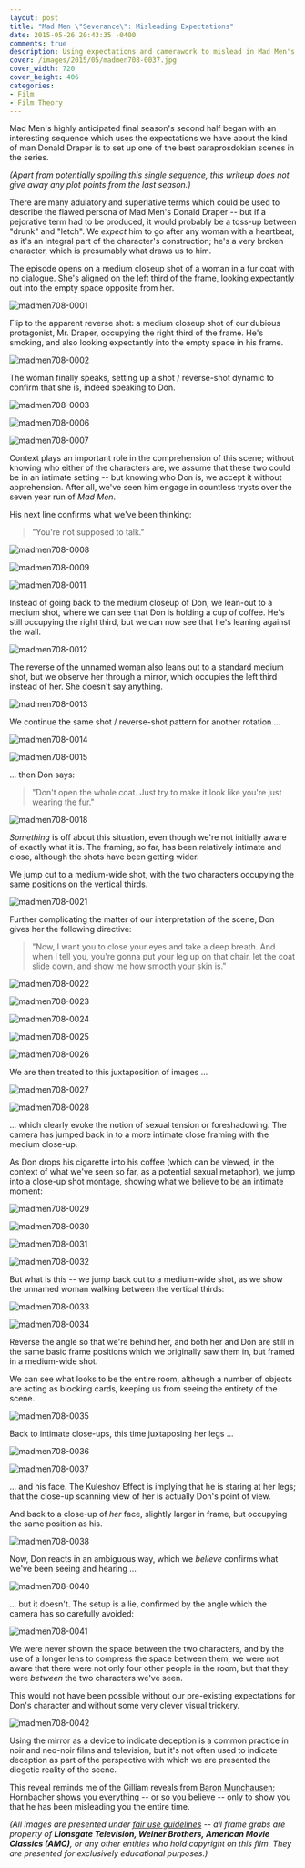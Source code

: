 ```yaml
---
layout: post
title: "Mad Men \"Severance\": Misleading Expectations"
date: 2015-05-26 20:43:35 -0400
comments: true
description: Using expectations and camerawork to mislead in Mad Men's "Severance"
cover: /images/2015/05/madmen708-0037.jpg
cover_width: 720
cover_height: 406
categories: 
- Film
- Film Theory
---
```


Mad Men's highly anticipated final season's second half began with an interesting sequence which uses the expectations we have about the kind of man Donald Draper is to set up one of the best paraprosdokian scenes in the series.

*(Apart from potentially spoiling this single sequence, this writeup does not give away any plot points from the last season.)*

<!-- more -->

There are many adulatory and superlative terms which could be used to describe the flawed persona of Mad Men's Donald Draper -- but if a pejorative term had to be produced, it would probably be a toss-up between "drunk" and "letch". We *expect* him to go after any woman with a heartbeat, as it's an integral part of the character's construction; he's a very broken character, which is presumably what draws us to him.

The episode opens on a medium closeup shot of a woman in a fur coat with no dialogue. She's aligned on the left third of the frame, looking expectantly out into the empty space opposite from her. 

![madmen708-0001](/images/2015/05/madmen708-0001.jpg)  

Flip to the apparent reverse shot: a medium closeup shot of our dubious protagonist, Mr. Draper, occupying the right third of the frame. He's smoking, and also looking expectantly into the empty space in his frame. 

![madmen708-0002](/images/2015/05/madmen708-0002.jpg)  

The woman finally speaks, setting up a shot / reverse-shot dynamic to confirm that she is, indeed speaking to Don.

![madmen708-0003](/images/2015/05/madmen708-0003.jpg)  

![madmen708-0006](/images/2015/05/madmen708-0006.jpg)  

![madmen708-0007](/images/2015/05/madmen708-0007.jpg)  

Context plays an important role in the comprehension of this scene; without knowing who either of the characters are, we assume that these two could be in an intimate setting -- but knowing who Don is, we accept it without apprehension. After all, we've seen him engage in countless trysts over the seven year run of *Mad Men*.

His next line confirms what we've been thinking:

> "You're not supposed to talk."

![madmen708-0008](/images/2015/05/madmen708-0008.jpg)  

![madmen708-0009](/images/2015/05/madmen708-0009.jpg)  

![madmen708-0011](/images/2015/05/madmen708-0011.jpg)  

Instead of going back to the medium closeup of Don, we lean-out to a medium shot, where we can see that Don is holding a cup of coffee. He's still occupying the right third, but we can now see that he's leaning against the wall.

![madmen708-0012](/images/2015/05/madmen708-0012.jpg)  

The reverse of the unnamed woman also leans out to a standard medium shot, but we observe her through a mirror, which occupies the left third instead of her. She doesn't say anything.

![madmen708-0013](/images/2015/05/madmen708-0013.jpg)  

We continue the same shot / reverse-shot pattern for another rotation ...

![madmen708-0014](/images/2015/05/madmen708-0014.jpg)  

![madmen708-0015](/images/2015/05/madmen708-0015.jpg)  

... then Don says:

> "Don't open the whole coat. Just try to make it look like you're just wearing the fur."

![madmen708-0018](/images/2015/05/madmen708-0018.jpg)  

*Something* is off about this situation, even though we're not initially aware of exactly what it is. The framing, so far, has been relatively intimate and close, although the shots have been getting wider.

We jump cut to a medium-wide shot, with the two characters occupying the same positions on the vertical thirds.

![madmen708-0021](/images/2015/05/madmen708-0021.jpg)  

Further complicating the matter of our interpretation of the scene, Don gives her the following directive:

> "Now, I want you to close your eyes and take a deep breath. And when I tell you, you're gonna put your leg up on that chair, let the coat slide down, and show me how smooth your skin is."

![madmen708-0022](/images/2015/05/madmen708-0022.jpg)  

![madmen708-0023](/images/2015/05/madmen708-0023.jpg)  

![madmen708-0024](/images/2015/05/madmen708-0024.jpg)  

![madmen708-0025](/images/2015/05/madmen708-0025.jpg)  

![madmen708-0026](/images/2015/05/madmen708-0026.jpg)  

We are then treated to this juxtaposition of images ...

![madmen708-0027](/images/2015/05/madmen708-0027.jpg)  

![madmen708-0028](/images/2015/05/madmen708-0028.jpg)  

... which clearly evoke the notion of sexual tension or foreshadowing. The camera has jumped back in to a more intimate close framing with the medium close-up.

As Don drops his cigarette into his coffee (which can be viewed, in the context of what we've seen so far, as a potential sexual metaphor), we jump into a close-up shot montage, showing what we believe to be an intimate moment:

![madmen708-0029](/images/2015/05/madmen708-0029.jpg)  

![madmen708-0030](/images/2015/05/madmen708-0030.jpg)  

![madmen708-0031](/images/2015/05/madmen708-0031.jpg)  

![madmen708-0032](/images/2015/05/madmen708-0032.jpg)  

But what is this -- we jump back out to a medium-wide shot, as we show the unnamed woman walking between the vertical thirds:

![madmen708-0033](/images/2015/05/madmen708-0033.jpg)  

![madmen708-0034](/images/2015/05/madmen708-0034.jpg)  

Reverse the angle so that we're behind her, and both her and Don are still in the same basic frame positions which we originally saw them in, but framed in a medium-wide shot.

We can see what looks to be the entire room, although a number of objects are acting as blocking cards, keeping us from seeing the entirety of the scene.

![madmen708-0035](/images/2015/05/madmen708-0035.jpg)  

Back to intimate close-ups, this time juxtaposing her legs ...

![madmen708-0036](/images/2015/05/madmen708-0036.jpg)  

![madmen708-0037](/images/2015/05/madmen708-0037.jpg)  

... and his face. The Kuleshov Effect is implying that he is staring at her legs; that the close-up scanning view of her is actually Don's point of view.

And back to a close-up of *her* face, slightly larger in frame, but occupying the same position as his.

![madmen708-0038](/images/2015/05/madmen708-0038.jpg)  

Now, Don reacts in an ambiguous way, which we *believe* confirms what we've been seeing and hearing ...

![madmen708-0040](/images/2015/05/madmen708-0040.jpg)  

... but it doesn't. The setup is a lie, confirmed by the angle which the camera has so carefully avoided:

![madmen708-0041](/images/2015/05/madmen708-0041.jpg)  

We were never shown the space between the two characters, and by the use of a longer lens to compress the space between them, we were not aware that there were not only four other people in the room, but that they were *between* the two characters we've seen.

This would not have been possible without our pre-existing expectations for Don's character and without some very clever visual trickery.

![madmen708-0042](/images/2015/05/madmen708-0042.jpg)  

Using the mirror as a device to indicate deception is a common practice in noir and neo-noir films and television, but it's not often used to indicate deception as part of the perspective with which we are presented the diegetic reality of the scene.

This reveal reminds me of the Gilliam reveals from [Baron Munchausen](/2015/03/25/the-adventures-of-baron-munchausen-gilliam-and-the-art-of-the-reveal-part-iii/); Hornbacher shows you everything -- or so you believe -- only to show you that he has been misleading you the entire time.

*(All images are presented under [fair use guidelines](http://libguides.mit.edu/usingimages) -- all frame grabs are property of **Lionsgate Television, Weiner Brothers, American Movie Classics (AMC)**, or any other entities who hold copyright on this film. They are presented for exclusively educational purposes.)*
